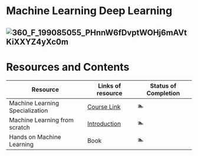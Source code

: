 # Machine Learning Deep Learning
## ![360_F_199085055_PHnnW6fDvptWOHj6mAVtKiXXYZ4yXc0m](https://github.com/Yugalpoudel07/MachineLearningDeepLearning/assets/134123589/2102c8d0-c85f-4ce6-b1b6-c85668f0b92c)
# Resources and Contents
| Resource | Links of resource | Status of Completion |
|-----------------|-----------------|-----------------|
| Machine Learning Specialization   | [Course Link]([URL](https://www.coursera.org/specializations/machine-learning-introduction?)) | &#x1F3CA;  |
|  Machine Learning from scratch   | [Introduction](https://dafriedman97.github.io/mlbook/content/introduction.html#introduction)    | &#x1F3CA;    |
| Hands on Machine Learning    | Book    | &#x1F3CA;    |
